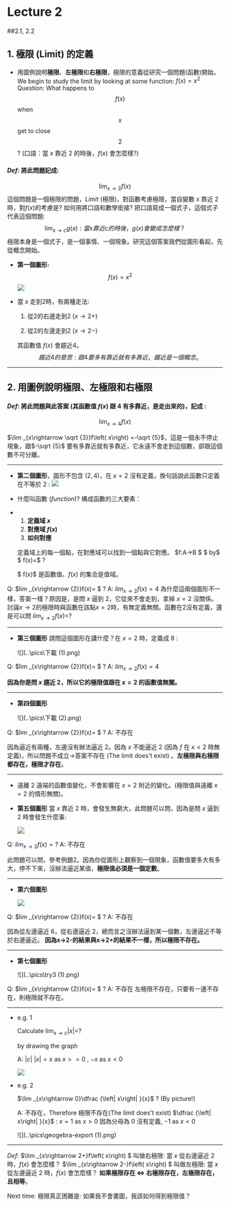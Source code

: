 # Lecture 2 
##2.1, 2.2 
## 1. 極限 (Limit) 的定義 

- 用圖例說明**極限**、**左極限**和**右極限**，極限的意義從研究一個問題(函數)開始。
  We begin to study the limit by looking at some function:  $f\left( x\right) =x^{2}$
  Question: What happens to $$f(x)​$$ when $$x​$$ get to close $$2​$$ ?
  (口語：當 $x$ 靠近 $2$ 的時後，$f(x)$ 會怎麼樣?)

#### $Def:$ 將此問題記成:
$$
\lim _{x\rightarrow 2}f\left( x\right)
$$
這個問題是一個極限的問題，$Limit$ (極限)，對函數考慮極限，當自變數 $x$ 靠近 $2$ 時，對$f(x)$的考慮是?
如何用將口語和數學銜接? 把口語寫成一個式子，這個式子代表這個問題:
$$
\lim _{x\rightarrow c}g\left( x\right):  當 x 靠近 c 的時後，g(x) 會變成怎麼樣？
$$
極限本身是一個式子，是一個事情、一個現象。研究這個答案我們從圖形看起，先從概念開始。

- **第一個圖形:** 
  $$
  f(x) = x^2
  $$
  ![](..\pics\desmos-graph1.png)
- 當 $x$ 走到2時，有兩種走法:
  1. 從2的右邊走到2 $(x→2+)$

  2. 從2的左邊走到2 $(x→2-)$

  其函數值 $f(x)$ 會趨近4。
$$
趨近 4 的意思: 跟 4 要多有靠近就有多靠近，趨近是一個概念。
$$
------
## 2. 用圖例說明極限、左極限和右極限

#### $Def:$ 將此問題與此答案 (其函數值 $f(x)$ 跟 $4$ 有多靠近，是走出來的)，記成 :  

$$
\lim _{x\rightarrow 4}f\left( x\right)
$$

$\lim _{x\rightarrow \sqrt {3}}f\left( x\right) =-\sqrt {5}$，這是一個永不停止現象，跟$-\sqrt {5}$ 要有多靠近就有多靠近，它永遠不會走到這個數，卻跟這個數不可分離。

------
- **第二個圖形**，圖形不包含 $(2,4)$，在 $x=2$ 沒有定義，換句話說此函數只定義在不等於 $2$ :
  ![](..\pics\desmos-graph1.png)

- 什麼叫函數 $(function)$? 構成函數的三大要素：

- 1. **定義域 $x$**
  2. **對應域 $f(x)$**
  3. **如何對應**

  定義域上的每一個點，在對應域可以找到一個點與它對應。
  $f:A→B $  $ by$  $  f(x)=$ ?

  $ f(x)$ 是函數值、$f(x)$ 的集合是值域。	

Q: $lim _{x\rightarrow  {2}}f(x)= $ ?
A: $lim _{x\rightarrow  {2}}f(x)= 4$
為什麼這兩個圖形不一樣，答案一樣？原因是，是問 $x$ 逼到 $2$，它從來不會走到，拿掉 $x=2$ 沒關係。
討論$x→2$的極限時與函數在該點$x=2$時，有無定義無關。函數在$2$沒有定義，還是可以問 $lim _{x\rightarrow  {2}}f(x)=$?

------
- **第三個圖形** 請問這個圖形在講什麼？在 $x=2$ 時，定義成 $8$ :

  ![](..\pics\下載 (1).png)

Q: $lim _{x\rightarrow  {2}}f(x)= $ ? 
A: $lim _{x\rightarrow  {2}}f(x)= 4$

**因為你是問 $x$ 趨近 $2$，所以它的極限值跟在 $x=2$ 的函數值無關。**

------
- **第四個圖形** 

  ![](..\pics\下載 (2).png)

Q: $lim _{x\rightarrow  {2}}f(x)= $ ?
A: 不存在

因為逼近有兩種，左邊沒有辦法逼近 $2$。因為 $x$ 不能逼近 $2$ (因為 $f$ 在 $x<2$ 時無定義)，所以問題不成立→答案不存在 (The limit does't exist) 。**左極限與右極限都存在，極限才存在**。

------
- 遠離 $2$ 遠端的函數值變化，不會影響在 $x=2$ 附近的變化。(極限值與遠離 $x=2$ 的情形無關)。

- **第五個圖形** 當 $x$ 靠近 $2$ 時，會發生無窮大，此問題可以問，因為是問 $x$ 逼到 $2$ 時會發生什麼事:

  ![](..\pics\try3.png)

Q: $lim _{x\rightarrow  {2}}f(x)= ​$ ?
A: 不存在

此問題可以問，參考例題2。因為你從圖形上觀察到一個現象，函數值要多大有多大，停不下來，沒辦法逼近某值，**極限值必須是一個定數**。

------
- **第六個圖形**

  ![](..\pics\try4.png)

Q: $lim _{x\rightarrow  {2}}f(x)= $ ?
A: 不存在

因為從左邊逼近 $6$，從右邊逼近 $2$，總而言之沒辦法逼到某一個數，左邊逼近不等於右邊逼近。
**因為x→2-的結果與x→2+的結果不一樣，所以極限不存在。**

------
- **第七個圖形**


  ![](..\pics\try3 (1).png)

Q: $lim _{x\rightarrow  {2}}f(x)= $ ?
A: 不存在
左極限不存在，只要有一邊不存在，則極限就不存在。

------
- e.g. 1

  Calculate $\lim _{x\rightarrow c}\left| x\right| =$? 

  by drawing the graph 

  A: $|c|$
  $|x|= x$ as $x>=0$ , $-x$ as $x<0$

  ![](..\pics\geogebra-export.png)


- e.g. 2 

  $\lim _{x\rightarrow 0}\dfrac {\left| x\right| }{x}$  ? (By picture!) 

  A: 不存在，Therefore 極限不存在(The limit does't exist)
  $\dfrac {\left| x\right| }{x}$ : $x=1$ as $x>0$ 因為分母為 $0$ 沒有定義, $-1$ as $x<0$

  ![](..\pics\geogebra-export (1).png)

------
$Def:$
	$\lim _{x\rightarrow 2+}f\left( x\right) $  叫做右極限: 當 $x$ 從右邊逼近 $2$ 時，$f(x)$ 會怎麼樣？
	$\lim _{x\rightarrow 2-}f\left( x\right) $  叫做左極限: 當 $x$ 從左邊逼近 $2$ 時，$f(x)$ 會怎麼樣？
	**如果極限存在 ⇔ 右極限存在，左極限存在，且相等**。

Next time: 極限真正困難是: 如果我不會畫圖，我該如何得到極限值？